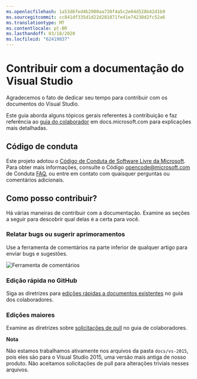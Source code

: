 ```yaml
---
ms.openlocfilehash: 1a53d6fed4b2900aa730f4a5c2e04d528b42d1b9
ms.sourcegitcommit: cc841df335d1d22d281871fe41e74238d2fc52a6
ms.translationtype: MT
ms.contentlocale: pt-BR
ms.lasthandoff: 03/18/2020
ms.locfileid: "62419837"
---
```

# <a name="contribute-to-visual-studio-documentation"></a>Contribuir com a documentação do Visual Studio

Agradecemos o fato de dedicar seu tempo para contribuir com os documentos do Visual Studio.

Este guia aborda alguns tópicos gerais referentes à contribuição e faz referência ao [guia do colaborador](https://docs.microsoft.com/contribute) em docs.microsoft.com para explicações mais detalhadas.

## <a name="code-of-conduct"></a>Código de conduta

Este projeto adotou o [Código de Conduta de Software Livre da Microsoft](https://opensource.microsoft.com/codeofconduct/). Para obter mais informações, consulte o Código [opencode@microsoft.com](mailto:opencode@microsoft.com) de Conduta [FAQ](https://opensource.microsoft.com/codeofconduct/faq/), ou entre em contato com quaisquer perguntas ou comentários adicionais.

## <a name="how-can-i-contribute"></a>Como posso contribuir?

Há várias maneiras de contribuir com a documentação. Examine as seções a seguir para descobrir qual delas é a certa para você.

### <a name="report-bugs-or-suggest-enhancements"></a>Relatar bugs ou sugerir aprimoramentos

Use a ferramenta de comentários na parte inferior de qualquer artigo para enviar bugs e sugestões.

![Ferramenta de comentários](media/feedback-tool.png)

### <a name="quick-edit-in-github"></a>Edição rápida no GitHub

Siga as diretrizes para [edições rápidas a documentos existentes](https://docs.microsoft.com/contribute/#quick-edits-to-existing-documents) no guia dos colaboradores.

### <a name="larger-edits"></a>Edições maiores

Examine as diretrizes sobre [solicitações de pull](https://docs.microsoft.com/contribute/how-to-write-workflows-major#pull-request-processing) no guia de colaboradores.

**Nota**

Não estamos trabalhamos ativamente nos arquivos da pasta `docs/vs-2015`, pois eles são para o Visual Studio 2015, uma versão mais antiga de nosso produto. Não aceitamos solicitações de pull para alterações triviais nesses arquivos.
